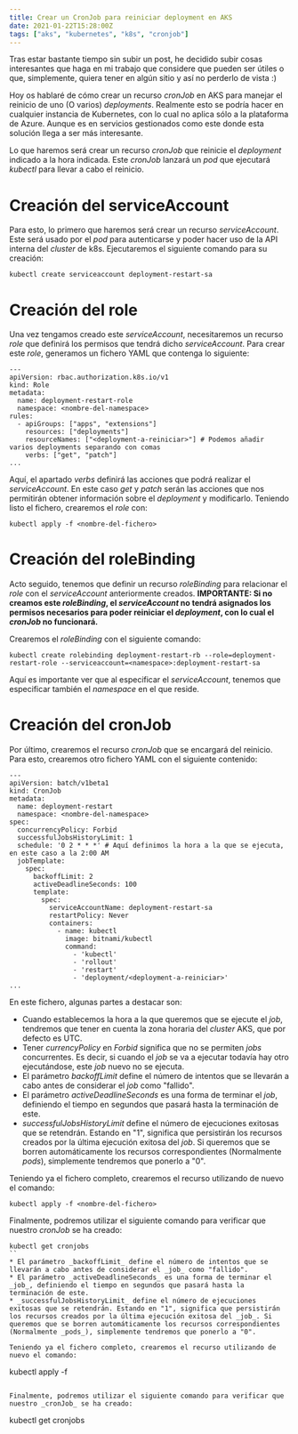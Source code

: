 ```yaml
---
title: Crear un CronJob para reiniciar deployment en AKS 
date: 2021-01-22T15:28:00Z
tags: ["aks", "kubernetes", "k8s", "cronjob"]
---
```


Tras estar bastante tiempo sin subir un post, he decidido subir cosas interesantes que haga en mi trabajo que considere que pueden ser útiles o que, simplemente, quiera tener en algún sitio y así no perderlo de vista :)

Hoy os hablaré de cómo crear un recurso _cronJob_ en AKS para manejar el reinicio de uno (O varios) _deployments_. Realmente esto se podría hacer en cualquier instancia de Kubernetes, con lo cual no aplica sólo a la plataforma de Azure. Aunque es en servicios gestionados como este donde esta solución llega a ser más interesante.

Lo que haremos será crear un recurso _cronJob_ que reinicie el _deployment_ indicado a la hora indicada. Este _cronJob_ lanzará un _pod_ que ejecutará _kubectl_ para llevar a cabo el reinicio.

# Creación del serviceAccount
Para esto, lo primero que haremos será crear un recurso _serviceAccount_. Este será usado por el _pod_ para autenticarse y poder hacer uso de la API interna del _cluster_ de k8s. Ejecutaremos el siguiente comando para su creación:
```
kubectl create serviceaccount deployment-restart-sa
```

# Creación del role
Una vez tengamos creado este _serviceAccount_, necesitaremos un recurso _role_ que definirá los permisos que tendrá dicho _serviceAccount_.
Para crear este _role_, generamos un fichero YAML que contenga lo siguiente:
```
---
apiVersion: rbac.authorization.k8s.io/v1
kind: Role
metadata:
  name: deployment-restart-role
  namespace: <nombre-del-namespace>
rules:
  - apiGroups: ["apps", "extensions"]
    resources: ["deployments"]
    resourceNames: ["<deployment-a-reiniciar>"] # Podemos añadir varios deployments separando con comas
    verbs: ["get", "patch"]
...
```

Aquí, el apartado _verbs_ definirá las acciones que podrá realizar el _serviceAccount_. En este caso _get_ y _patch_ serán las acciones que nos permitirán obtener información sobre el _deployment_ y modificarlo.
Teniendo listo el fichero, crearemos el _role_ con:
```
kubectl apply -f <nombre-del-fichero>
```

# Creación del roleBinding
Acto seguido, tenemos que definir un recurso _roleBinding_ para relacionar el _role_ con el _serviceAccount_ anteriormente creados.
**IMPORTANTE: Si no creamos este _roleBinding_, el _serviceAccount_ no tendrá asignados los permisos necesarios para poder reiniciar el _deployment_, con lo cual el _cronJob_ no funcionará.**

Crearemos el _roleBinding_ con el siguiente comando:
```
kubectl create rolebinding deployment-restart-rb --role=deployment-restart-role --serviceaccount=<namespace>:deployment-restart-sa
```

Aquí es importante ver que al especificar el _serviceAccount_, tenemos que especificar también el _namespace_ en el que reside.

# Creación del cronJob
Por último, crearemos el recurso _cronJob_ que se encargará del reinicio. Para esto, crearemos otro fichero YAML con el siguiente contenido:
```
---
apiVersion: batch/v1beta1
kind: CronJob
metadata:
  name: deployment-restart
  namespace: <nombre-del-namespace>
spec:
  concurrencyPolicy: Forbid
  successfulJobsHistoryLimit: 1
  schedule: '0 2 * * *' # Aquí definimos la hora a la que se ejecuta, en este caso a la 2:00 AM
  jobTemplate:
    spec:
      backoffLimit: 2
      activeDeadlineSeconds: 100
      template:
        spec:
          serviceAccountName: deployment-restart-sa
          restartPolicy: Never
          containers:
            - name: kubectl
              image: bitnami/kubectl
              command:
                - 'kubectl'
                - 'rollout'
                - 'restart'
                - 'deployment/<deployment-a-reiniciar>'
...
```

En este fichero, algunas partes a destacar son:
* Cuando establecemos la hora a la que queremos que se ejecute el _job_, tendremos que tener en cuenta la zona horaria del _cluster_ AKS, que por defecto es UTC.
* Tener  _currencyPolicy_ en _Forbid_ significa que no se permiten _jobs_ concurrentes. Es decir, si cuando el _job_ se va a ejecutar todavía hay otro ejecutándose, este _job_ nuevo no se ejecuta.
* El parámetro _backoffLimit_ define el número de intentos que se llevarán a cabo antes de considerar el _job_ como "fallido".
* El parámetro _activeDeadlineSeconds_ es una forma de terminar el _job_, definiendo el tiempo en segundos que pasará hasta la terminación de este.
* _successfulJobsHistoryLimit_ define el número de ejecuciones exitosas que se retendrán. Estando en "1", significa que persistirán los recursos creados por la última ejecución exitosa del _job_. Si queremos que se borren automáticamente los recursos correspondientes (Normalmente _pods_), simplemente tendremos que ponerlo a "0".

Teniendo ya el fichero completo, crearemos el recurso utilizando de nuevo el comando:
```
kubectl apply -f <nombre-del-fichero>
```

Finalmente, podremos utilizar el siguiente comando para verificar que nuestro _cronJob_ se ha creado:
```
kubectl get cronjobs
``
* El parámetro _backoffLimit_ define el número de intentos que se llevarán a cabo antes de considerar el _job_ como "fallido".
* El parámetro _activeDeadlineSeconds_ es una forma de terminar el _job_, definiendo el tiempo en segundos que pasará hasta la terminación de este.
* _successfulJobsHistoryLimit_ define el número de ejecuciones exitosas que se retendrán. Estando en "1", significa que persistirán los recursos creados por la última ejecución exitosa del _job_. Si queremos que se borren automáticamente los recursos correspondientes (Normalmente _pods_), simplemente tendremos que ponerlo a "0".

Teniendo ya el fichero completo, crearemos el recurso utilizando de nuevo el comando:
```
kubectl apply -f <nombre-del-fichero>
```

Finalmente, podremos utilizar el siguiente comando para verificar que nuestro _cronJob_ se ha creado:
```
kubectl get cronjobs
````
